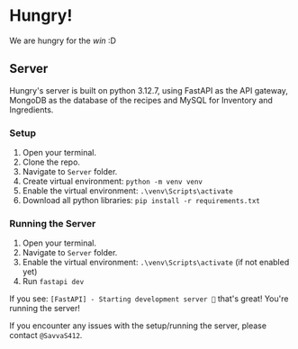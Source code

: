 # Hungry!
We are hungry for the _win_ :D

## Server
Hungry's server is built on python 3.12.7, using FastAPI as the API gateway, MongoDB as the database of the recipes and MySQL for Inventory and Ingredients.

### Setup
1. Open your terminal.
2. Clone the repo.
3. Navigate to `Server` folder.
4. Create virtual environment: `python -m venv venv`
5. Enable the virtual environment: `.\venv\Scripts\activate`
6. Download all python libraries: `pip install -r requirements.txt`

### Running the Server
1. Open your terminal.
2. Navigate to `Server` folder.
3. Enable the virtual environment: `.\venv\Scripts\activate` (if not enabled yet)
4. Run `fastapi dev`

If you see: `[FastAPI] - Starting development server 🚀` that's great! You're running the server!

If you encounter any issues with the setup/running the server, please contact `@SavvaS412`.
